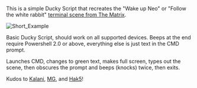 This is a simple Ducky Script that recreates the "Wake up Neo" or "Follow the white rabbit" [terminal scene from The Matrix](https://youtu.be/6IDT3MpSCKI?t=28).

![Short_Example](https://user-images.githubusercontent.com/57457139/165814938-259abe8e-9d9a-4ca9-b40b-f2214b7c3fb4.gif)

Basic Ducky Script, should work on all supported devices. Beeps at the end require Powershell 2.0 or above, everything else is just text in the CMD prompt.

Launches CMD, changes to green text, makes full screen, types out the scene, then obscures the prompt and beeps (knocks) twice, then exits.

Kudos to [Kalani](https://github.com/kalanihelekunihi), [MG](https://github.com/OMG-MG), and [Hak5](https://hak5.org/)!
